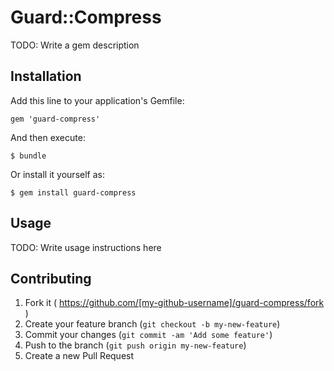 # Guard::Compress

TODO: Write a gem description

## Installation

Add this line to your application's Gemfile:

    gem 'guard-compress'

And then execute:

    $ bundle

Or install it yourself as:

    $ gem install guard-compress

## Usage

TODO: Write usage instructions here

## Contributing

1. Fork it ( https://github.com/[my-github-username]/guard-compress/fork )
2. Create your feature branch (`git checkout -b my-new-feature`)
3. Commit your changes (`git commit -am 'Add some feature'`)
4. Push to the branch (`git push origin my-new-feature`)
5. Create a new Pull Request
